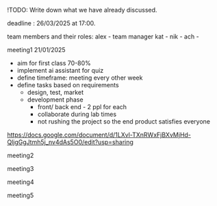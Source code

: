 !TODO: Write down what we have already discussed.

deadline : 26/03/2025 at 17:00.

team members and their roles:
alex - team manager
kat -
nik -
ach -

meeting1 21/01/2025
- aim for first class 70-80%
- implement ai assistant for quiz 
- define timeframe: meeting every other week 
- define tasks based on requirements
  - design, test, market  
  - development phase
    - front/ back end - 2 ppl for each
    - collaborate during lab times
    - not rushing the project so the end product satisfies everyone

https://docs.google.com/document/d/1LXvl-TXnRWxFjBXvMjHd-QljgGgJtmh5j_nv4dAs5O0/edit?usp=sharing

meeting2



meeting3



meeting4



meeting5

